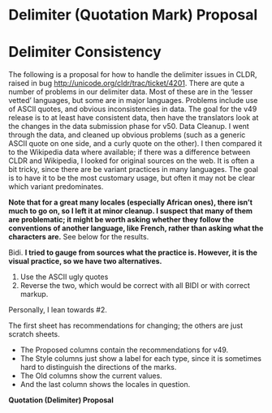 # Delimiter (Quotation Mark) Proposal

# Delimiter Consistency

The following is a proposal for how to handle the delimiter issues in CLDR,
raised in bug <http://unicode.org/cldr/trac/ticket/4201>.
There are qute a number of problems in our delimiter data. Most of these are in
the ‘lesser vetted’ languages, but some are in major languages. Problems include
use of ASCII quotes, and obvious inconsistencies in data.
The goal for the v49 release is to at least have consistent data, then have the
translators look at the changes in the data submission phase for v50.
Data Cleanup. I went through the data, and cleaned up obvious problems (such as
a generic ASCII quote on one side, and a curly quote on the other). I then
compared it to the Wikipedia data where available; if there was a difference
between CLDR and Wikipedia, I looked for original sources on the web. It is
often a bit tricky, since there are be variant practices in many languages. The
goal is to have it to be the most customary usage, but often it may not be clear
which variant predominates.

**Note that for a great many locales (especially African ones), there isn’t much
to go on, so I left it at minor cleanup. I suspect that many of them are
problematic; it might be worth asking whether they follow the conventions of
another language, like French, rather than asking what the characters are.** See
below for the results.

Bidi. **I tried to gauge from sources what the practice is. However, it is the
visual practice, so we have two alternatives.**

1.  Use the ASCII ugly quotes
2.  Reverse the two, which would be correct with all BIDI or with correct
    markup.

Personally, I lean towards #2.

The first sheet has recommendations for changing; the others are just scratch
sheets.

*   The Proposed columns contain the recommendations for v49.
*   The Style columns just show a label for each type, since it is sometimes
    hard to distinguish the directions of the marks.
*   The Old columns show the current values.
*   And the last column shows the locales in question.

**Quotation ‎(Delimiter)‎ Proposal**
